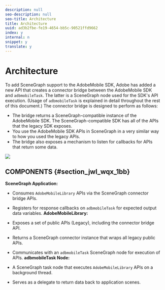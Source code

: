 ```yaml
---
description: null
seo-description: null
seo-title: Architecture
title: Architecture
uuid: ad3b2fbe-fe19-4654-bb5c-90521ffd9662
index: y
internal: n
snippet: y
translate: y
---
```


# Architecture

To add SceneGraph support to the AdobeMobile SDK, Adobe has added a new API that creates a connector bridge between the AdobeMobile SDK and `adbmobileTask`. The latter is a SceneGraph node used for the SDK's API execution. (Usage of `adbmobileTask` is explained in detail throughout the rest of this document.) 
The connector bridge is designed to perform as follows:

* The bridge returns a SceneGraph-compatible instance of the AdobeMobile SDK. The SceneGraph-compatible SDK has all of the APIs that the legacy SDK exposes.
* You use the AdobeMobile SDK APIs in SceneGraph in a very similar way to how you used the legacy APIs.
* The bridge also exposes a mechanism to listen for callbacks for APIs that return some data.

<a id="fig_wc2_npx_1bb"></a> ![](graphics/SceneGraph_arch.png) 

## COMPONENTS {#section_jwl_wqx_1bb}

**SceneGraph Application:**

* Consumes `AdobeMobileLibrary` APIs via the SceneGraph connector bridge APIs.
* Registers for response callbacks on `adbmobileTask` for expected output data variables.
**AdobeMobileLibrary:**

* Exposes a set of public APIs (Legacy), including the connector bridge API.
* Returns a SceneGraph connector instance that wraps all legacy public APIs.
* Communicates with an `adbmobileTask` SceneGraph node for execution of APIs.
**adbmobileTask Node:**

* A SceneGraph task node that executes `AdobeMobileLibrary` APIs on a background thread.
* Serves as a delegate to return data back to application scenes.

